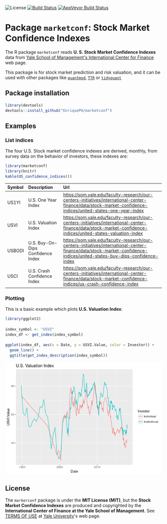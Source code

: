 ![License](https://img.shields.io/:license-mit-blue.svg) [![Build Status](https://travis-ci.org/EnriquePH/marketconf.svg?branch=master)](https://travis-ci.org/EnriquePH/marketconf) [![AppVeyor Build Status](https://ci.appveyor.com/api/projects/status/github/EnriquePH/marketconf?branch=master&svg=true)](https://ci.appveyor.com/project/EnriquePH/marketconf)

<!-- README.md is generated from README.Rmd. Please edit that file -->
Package `marketconf`: Stock Market Confidence Indexes
=====================================================

The R package `marketconf` reads **U. S. Stock Market Confidence Indexes** data from [Yale School of Management's International Center for Finance](https://som.yale.edu/faculty-research/our-centers-initiatives/international-center-finance/data/stock-market-confidence) web page.

This package is for stock market prediction and risk valuation, and it can be used with other packages like [`quantmod`](https://cran.r-project.org/web/packages/quantmod/index.html), [`TTR`](https://cran.r-project.org/web/packages/TTR/index.html) or [`tidyquant`](https://cran.r-project.org/web/packages/tidyquant/index.html)

Package installation
--------------------

``` r
library(devtools)
devtools::install_github("EnriquePH/marketconf")
```

Examples
--------

### List indices

The four U.S. Stock market confidence indexes are derived, monthly, from survey data on the behavior of investors, these indexes are:

``` r
library(marketconf)
library(knitr)
kable(US_confidence_indices())
```

| Symbol | Description                       | Url                                                                                                                                                                       |
|:-------|:----------------------------------|:--------------------------------------------------------------------------------------------------------------------------------------------------------------------------|
| US1YI  | U.S. One Year Index               | <https://som.yale.edu/faculty-research/our-centers-initiatives/international-center-finance/data/stock-market-confidence-indices/united-states-one-year-index>            |
| USVI   | U.S. Valuation Index              | <https://som.yale.edu/faculty-research/our-centers-initiatives/international-center-finance/data/stock-market-confidence-indices/united-states-valuation-index>           |
| USBODI | U.S. Buy-On-Dips Confidence Index | <https://som.yale.edu/faculty-research/our-centers-initiatives/international-center-finance/data/stock-market-confidence-indices/united-states-buy-dips-confidence-index> |
| USCI   | U.S. Crash Confidence Index       | <https://som.yale.edu/faculty-research/our-centers-initiatives/international-center-finance/data/stock-market-confidence-indices/us-crash-confidence-index>               |

### Plotting

This is a basic example which plots **U.S. Valuation Index**:

``` r
library(ggplot2)

index_symbol <- "USVI"
index_df <- get_index(index_symbol)

ggplot(index_df, aes(x = Date, y = USVI.Value, color = Investor)) +
  geom_line() +
  ggtitle(get_index_description(index_symbol))
```

![](README-example-1.png)

License
-------

The `markerconf` package is under the **MIT License (MIT)**, but the **Stock Market Confidence Indexes** are produced and copyrighted by the **International Center of Finance at the Yale School of Management**. See [TERMS OF USE](https://som.yale.edu/faculty-research/centers-initiatives/international-center-for-finance/data/stock-market-confidence-indices/stock-market-confidence-indices) at [Yale University](https://som.yale.edu/)'s web page.
